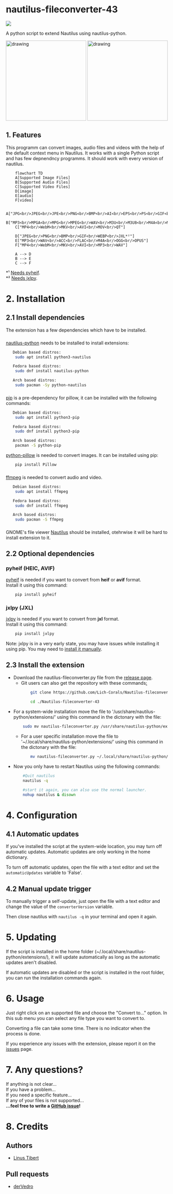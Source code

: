 
# nautilus-fileconverter-43
[![](https://img.shields.io/endpoint?style=for-the-badge&url=https%3A%2F%2Flichcorals.netlify.app%2Fgnome_look.json)](https://www.gnome-look.org/s/Gnome/p/1965601)

A python script to extend Nautilus using nautilus-python.

<img src="https://github.com/Lich-Corals/Nautilus-fileconverter-43/assets/111392332/c0c88546-fa62-4ff4-89d5-909854f63a95" alt="drawing" width="250"/> <img src="https://user-images.githubusercontent.com/111392332/226464712-216ef143-6ca7-4c9d-ac15-e51e3a299550.png" alt="drawing" height="250"/>

## 1. Features
This programm can convert images, audio files and videos with the help of the default context menu in Nautilus. It works with a single Python script and has few depnendncy programms. It should work with every version of nautilus.
```mermaid
    flowchart TD
    A[Supported Image Files]
    B[Supported Audio Files]
    C[Supported Video Files]
    D[image]
    E[audio]
    F[video]
    
    A["JPG<br/>JPEG<br/>JPE<br/>PNG<br/>BMP<br/>AI<br/>EPS<br/>PS<br/>GIF<br/>ICO<br/>PCX<br/>PPM<br/>TIFF<br/>TIF<br/>XBM<br/>FLI<br/>FPX<br/>BIN<br/>WMF<br/>XPM<br/>WEBP<br/>AVIF*¹<br/>HEIC*¹<br/>JXL*²"]
    B["MP3<br/>MPGA<br/>MPG<br/>MPEG<br/>WAV<br/>M3U<br/>M3U8<br/>M4A<br/>MKA<br/>AAC<br/>3GP<br/>3G2<br/>OGG<br/>OPUS"]
    C["MP4<br/>WebM<br/>MKV<br/>AVI<br/>MOV<br/>QT"]

    D["JPEG<br/>PNG<br/>BMP<br/>GIF<br/>WEBP<br/>JXL*²"]
    E["MP3<br/>WAV<br/>ACC<br/>FLAC<br/>M4A<br/>OGG<br/>OPUS"]
    F["MP4<br/>WebM<br/>MKV<br/>AVI<br/>MP3<br/>WAV"]

    A --> D
    B --> E
    C --> F
```
*¹ [Needs pyheif](#pyheif-heic-avif).
<br/>*² [Needs jxlpy](#jxlpy-jxl).
# 2. Installation
## 2.1 Install dependencies
The extension has a few dependencies which have to be installed.
###
[nautilus-python](https://github.com/GNOME/nautilus-python) needs to be installed to install extensions:

```bash
   Debian based distros:
    sudo apt install python3-nautilus

   Fedora based distros:
    sudo dnf install nautilus-python

   Arch based distros:
    sudo pacman -Sy python-nautilus
```
###


[pip](https://pypi.org/project/pip/) is a pre-dependency for pillow, it can be installed with the following commands:

```bash
   Debian based distros:
    sudo apt install python3-pip

   Fedora based distros:
    sudo dnf install python3-pip

   Arch based distros:
    pacman -S python-pip
```

[python-pillow](https://python-pillow.org/) is needed to convert images. It can be installed using pip:
```bash
    pip install Pillow
```
###

[ffmpeg](https://ffmpeg.org/download.html#build-linux) is needed to convert audio and video.

```bash
   Debian based distros:
    sudo apt install ffmpeg

   Fedora based distros:
    sudo dnf install ffmpeg

   Arch based distros:
    sudo pacman -S ffmpeg
```

###
GNOME's file viewer [Nautilus](https://apps.gnome.org/en-GB/app/org.gnome.Nautilus/) should be installed, otehrwise it will be hard to install extension to it.

## 2.2 Optional dependencies
### pyheif (HEIC, AVIF)
[pyheif](https://pypi.org/project/pyheif/) is needed if you want to convert from **heif** or **avif** format.
<br/> Install it using this command:
```bash
    pip install pyheif
```

### jxlpy (JXL)
[jxlpy](https://github.com/olokelo/jxlpy) is needed if you want to convert from **jxl** format.
<br/> Install it using this command:
```bash
    pip install jxlpy
```
Note: jxlpy is in a very early state, you may have issues while installing it using pip.
You may need to [install it manually](https://github.com/olokelo/jxlpy#build-it-yourself).

## 2.3 Install the extension
- Download the nautilus-fileconverter.py file from the [release page](https://github.com/Lich-Corals/Nautilus-fileconverter-43/releases).
    - Git users can also get the repository with these commands[:](https://bit.ly/3BlS71b)
        ```bash
            git clone https://github.com/Lich-Corals/Nautilus-fileconverter-43
            
            cd ./Nautilus-fileconverter-43
        ```
- For a system-wide installation move the file to '/usr/share/nautilus-python/extensions/' using this command in the dictonary with the file:
    ```bash
        sudo mv nautilus-fileconverter.py /usr/share/nautilus-python/extensions/nautilus-fileconverter.py
    ```
  - For a user specific installation move the file to '~/.local/share/nautilus-python/extensions/' using this command in the dictonary with the file:
      ```bash
          mv nautilus-fileconverter.py ~/.local/share/nautilus-python/extensions/nautilus-fileconverter.py
      ```
- Now you only have to restart Nautilus using the following commands:
    ```bash
        #Quit nautilus
        nautilus -q 

        #start it again, you can also use the normal launcher.
        nohup nautilus & disown
    ```
# 4. Configuration
## 4.1 Automatic updates
If you've installed the script at the system-wide location, you may turn off automatic updates. Automatic updates are only working in the home dictionary.

To turn off automatic updates, open the file with a text editor and set the `automaticUpdates` variable to 'False'.
## 4.2 Manual update trigger
To manually trigger a self-update, just open the file with a text editor and change the value of the `converterVersion` variable.

Then close nautilus with `nautilus -q` in your terminal and open it again.
# 5. Updating
If the script is installed in the home folder (~/.local/share/nautilus-python/extensions/), it will update automatically as long as the automatic updates aren't disabled.

If automatic updates are disabled or the script is installed in the root folder, you can run the installation commands again.
# 6. Usage

Just right click on an supported file and choose the "Convert to..." option. In this sub menu you can select any file type you want to convert to.

Converting a file can take some time. There is no indicator when the process is done.

If you experience any issues with the extension, please report it on the [issues](https://github.com/Lich-Corals/nautilus-fileconverter/issues) page.

# 7. Any questions?
If anything is not clear...
<br/>If you have a problem...
<br/>If you need a specific feature...
<br/>If any of your files is not supported...
<br/><b>...feel free to write a [GitHub issue](https://github.com/Lich-Corals/Nautilus-fileconverter-43/issues/new/choose)!</b>

# 8. Credits
## Authors

- [Linus Tibert](https://github.com/Lich-Corals)

## Pull requests

- [derVedro](https://github.com/derVedro)